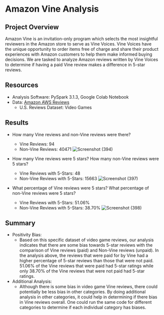 # Amazon Vine Analysis

## Project Overview
Amazon Vine is an invitation-only program which selects the most insightful reviewers in the Amazon store to serve as Vine Voices. Vine Voices have the unique opportunity to order items free of charge and share their product experiences with Amazon customers to help them make informed buying decisions. We are tasked to analyze Amazon reviews written by Vine Voices to determine if having a paid Vine review makes a difference in 5-star reviews.

## Resources
+ Analysis Software: PySpark 3.1.3, Google Colab Notebook
+ Data: [Amazon AWS Reviews](https://s3.amazonaws.com/amazon-reviews-pds/tsv/index.txt) 
  + U.S. Reviews Dataset: Video Games

## Results

+ How many Vine reviews and non-Vine reviews were there?
  + Vine Reviews: 94
  + Non-Vine Reviews: 40471
![Screenshot (394)](https://user-images.githubusercontent.com/29410712/199115169-62d7311c-91e6-4c8b-a765-4512bc79081c.png)


+ How many Vine reviews were 5 stars? How many non-Vine reviews were 5 stars?
  + Vine Reviews with 5-Stars: 48
  + Non-Vine Reviews with 5-Stars: 15663
![Screenshot (397)](https://user-images.githubusercontent.com/29410712/199116461-4af0297c-4343-4c25-b613-51409d5fdbe2.png)


+ What percentage of Vine reviews were 5 stars? What percentage of non-Vine reviews were 5 stars?
  + Vine Reviews with 5-Stars: 51.06%
  + Non-Vine Reviews with 5-Stars: 38.70%
![Screenshot (398)](https://user-images.githubusercontent.com/29410712/199116544-3d072040-57e3-4716-899d-66d4730ca49b.png)

## Summary

+ Positivity Bias:
  + Based on this specific dataset of video game reviews, our analysis indicates that there are some bias towards 5-star reviews with the comparison of Vine reviews (paid) and Non-Vine reviews (unpaid). In the analysis above, the reviews that were paid for by Vine had a higher percentage of 5-star reviews than those that were not paid. 51.06% of the Vine reviews that were paid had 5-star ratings while only 38.70% of the Vine reviews that were not paid had 5-star ratings.
+ Additional Analysis:
  + Although there is some bias in video game Vine reviews, there could potentially be less bias in other categories. By doing additional analysis in other categories, it could help in determining if there bias in Vine reviews overall. One could run the same code for different categories to determine if each individual category has biases. 
